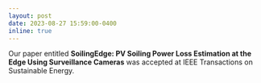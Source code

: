 ```yaml
---
layout: post
date: 2023-08-27 15:59:00-0400
inline: true
---
```


Our paper entitled **SoilingEdge: PV Soiling Power Loss Estimation at the Edge Using Surveillance Cameras** was accepted at IEEE Transactions on Sustainable Energy.